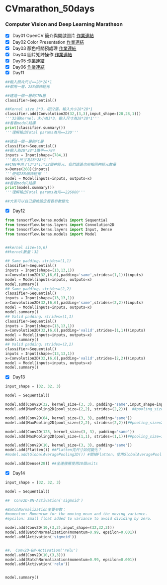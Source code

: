 # CVmarathon_50days
### Computer Vision and Deep Learning Marathson




- [x] Day01 OpenCV 簡介與開啟圖片 [作業連結](https://github.com/a227799770055/CVmarathon_50days/blob/main/D1/Day01.ipynb)
- [x] Day02 Color Presentation [作業連結](https://github.com/a227799770055/CVmarathon_50days/blob/main/D2/Day002_change_color_space_HW.ipynb)
- [x] Day03 顏色相關預處理 [作業連結](https://github.com/a227799770055/CVmarathon_50days/blob/main/D3/Day003_color_spave_op_HW.ipynb)
- [x] Day04 圖片矩陣操作 [作業連結](https://github.com/a227799770055/CVmarathon_50days/blob/main/D4/Day004_geometric_transform_HW.ipynb)
- [x] Day05  [作業連結](https://github.com/a227799770055/CVmarathon_50days/blob/main/D5/Day005_draw_HW.ipynb)
- [x] Day06  [作業連結](https://github.com/a227799770055/CVmarathon_50days/blob/main/D6/Day006_affine_HW.ipynb)
- [x] Day11
```python
##輸入照片尺寸==28*28*1
##都用一層，288個神經元

##建造一個一層的CNN層
classifier=Sequential()

##Kernel size 3*3，用32張，輸入大小28*28*1
classifier.add(Convolution2D(32,(3,3),input_shape=(28,28,1)))
'''32張Kernel，大小為3*3，輸入尺寸為28*28*1'''
##看看model結構
print(classifier.summary())
'''理解輸出Total params為何==320'''

##建造一個一層的FC層
classifier=Sequential()
##輸入為28*28*1攤平==784
inputs = Input(shape=(784,))
'''輸入尺寸為28*28*1'''
##CNN中用了(3*3*1)*32個神經元，我們這邊也用相同神經元數量
x=Dense(288)(inputs)
'''使用288個神經元'''
model = Model(inputs=inputs, outputs=x)
##看看model結構
print(model.summary())
'''理解輸出Total params為何==226080'''

##大家可以自己變換設定看看參數變化
```
- [x] Day12
```python
from tensorflow.keras.models import Sequential
from tensorflow.keras.layers import Convolution2D
from tensorflow.keras.layers import Input, Dense
from tensorflow.keras.models import Model


##kernel size=(6,6)
##kernel數量：32

## Same padding、strides=(1,1)
classifier=Sequential()
inputs = Input(shape=(13,13,1))
x=Convolution2D(32,(6,6),padding='same',strides=(1,1))(inputs)
model = Model(inputs=inputs, outputs=x)
model.summary()
## Same padding、strides=(2,2)
classifier=Sequential()
inputs = Input(shape=(13,13,1))
x=Convolution2D(32,(6,6),padding='same',strides=(2,2))(inputs)
model = Model(inputs=inputs, outputs=x)
model.summary()
## Valid padding、strides=(1,1)
classifier=Sequential()
inputs = Input(shape=(13,13,1))
x=Convolution2D(32,(6,6),padding='valid',strides=(1,1))(inputs)
model = Model(inputs=inputs, outputs=x)
model.summary()
## Valid padding、strides=(2,2)
classifier=Sequential()
inputs = Input(shape=(13,13,1))
x=Convolution2D(32,(6,6),padding='valid',strides=(2,2))(inputs)
model = Model(inputs=inputs, outputs=x)
model.summary()
```
- [x] Day13
```python
input_shape = (32, 32, 3)

model = Sequential()

model.add(Conv2D(32, kernel_size=(3, 3), padding='same',input_shape=input_shape))
model.add(MaxPooling2D(pool_size=(2,2), strides=(2,2)))  ##pooling_size=2,2 strides=2,2 輸出feature map 大小為多少？

model.add(Conv2D(64, kernel_size=(3, 3), padding='same'))
model.add(MaxPooling2D(pool_size=(2,2), strides=(2,2)))##pooling_size=2,2 strides=2,2 輸出feature map 大小為多少？

model.add(Conv2D(128, kernel_size=(3, 3), padding='same'))
model.add(MaxPooling2D(pool_size=(1,1), strides=(1,1)))##pooling_size=1,1 strides=1,1 輸出feature map 大小為多少？

model.add(Conv2D(10, kernel_size=(3, 3), padding='same'))
model.add(Flatten()) ##Flatten完尺寸如何變化？
#model.add(GlobalAveragePooling2D()) #關掉Flatten，使用GlobalAveragePooling2D，完尺寸如何變化？

model.add(Dense(28)) ##全連接層使用28個units
```

- [x] Day14
```python
input_shape = (32, 32, 3)

model = Sequential()

##  Conv2D-BN-Activation('sigmoid') 

#BatchNormalization主要參數：
#momentum: Momentum for the moving mean and the moving variance.
#epsilon: Small float added to variance to avoid dividing by zero.

model.add(Conv2D(10,(3,3),input_shape=(32,32,3)))
model.add(BatchNormalization(momentum=0.99, epsilon=0.001)) 
model.add(Activation('sigmoid'))


##、 Conv2D-BN-Activation('relu')
model.add(Conv2D(10,(3,3)))
model.add(BatchNormalization(momentum=0.99, epsilon=0.001)) 
model.add(Activation('relu'))


model.summary()
```













